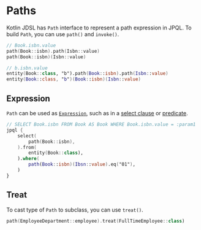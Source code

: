 # Paths

Kotlin JDSL has `Path` interface to represent a path expression in JPQL.
To build `Path`, you can use `path()` and `invoke()`.

```kotlin
// Book.isbn.value
path(Book::isbn).path(Isbn::value)
path(Book::isbn)(Isbn::value)

// b.isbn.value
entity(Book::class, "b").path(Book::isbn).path(Isbn::value)
entity(Book::class, "b")(Book::isbn)(Isbn::value)
```

## Expression

`Path` can be used as [`Expression`](expressions.md), such as in a [select clause](statements.md#select-clause) or [predicate](predicates.md).

```kotlin
// SELECT Book.isbn FROM Book AS Book WHERE Book.isbn.value = :param1
jpql {
    select(
        path(Book::isbn),
    ).from(
        entity(Book::class),
    ).where(
        path(Book::isbn)(Ibsn::value).eq("01"),
    )
}
```

## Treat

To cast type of `Path` to subclass, you can use `treat()`.

```kotlin
path(EmployeeDepartment::employee).treat(FullTimeEmployee::class)
```
